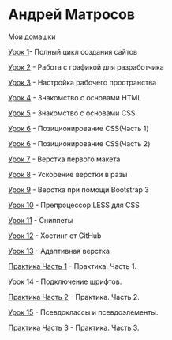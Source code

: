 # Андрей Матросов
Мои домашки


[Урок 1](https://github.com/OneDayOf/OneDayOf.github.io/tree/master/homeworks/lesson_1 "Полный цикл создания сайтов")- Полный цикл создания сайтов

[Урок 2](https://github.com/OneDayOf/OneDayOf.github.io/tree/master/homeworks/lesson_2/img "Работа с графикой для разработчика") - Работа с графикой для разработчика

[Урок 3](https://github.com/OneDayOf/OneDayOf.github.io/tree/master/homeworks/lesson_3 "Настройка рабочего пространства") - Настройка рабочего пространства

[Урок 4](https://codepen.io/OneDayToLive/pen/YrqRLd "Знакомство с основами HTML") - Знакомство с основами HTML

[Урок 5](https://codepen.io/OneDayToLive/pen/xXOjxz "Знакомство с основами CSS") - Знакомство с основами CSS

[Урок 6](https://codepen.io/OneDayToLive/pen/eGdRbB "Позиционирование CSS") - Позиционирование CSS(Часть 1)

[Урок 6](https://codepen.io/OneDayToLive/pen/yzaXrJ "Позиционирование CSS") - Позиционирование CSS(Часть 2)

[Урок 7](https://github.com/OneDayOf/OneDayOf.github.io/tree/master/homeworks/lesson_7 "Верстка первого макета") - Верстка первого макета

[Урок 8](https://github.com/OneDayOf/OneDayOf.github.io/tree/master/homeworks/lesson_8 "Ускорение верстки в разы") - Ускорение верстки в разы

[Урок 9](https://github.com/OneDayOf/OneDayOf.github.io/tree/master/homeworks/lesson_9 "Верстка при помощи Bootstrap 3") - Верстка при помощи Bootstrap 3

[Урок 10](https://github.com/OneDayOf/OneDayOf.github.io/tree/master/homeworks/lesson_10 "Препроцессор LESS для CSS") - Препроцессор LESS для CSS

[Урок 11](https://github.com/OneDayOf/OneDayOf.github.io/tree/master/homeworks/lesson_11 "Сниппеты ") - Сниппеты

[Урок 12](https://github.com/OneDayOf/OneDayOf.github.io/tree/master/homeworks/lesson_12 "Хостинг от GitHub") - Хостинг от GitHub

[Урок 13](https://github.com/OneDayOf/OneDayOf.github.io/tree/master/homeworks/lesson_13 "Адаптивная верстка") - Адаптивная верстка

[Практика Часть 1](https://github.com/OneDayOf/OneDayOf.github.io/tree/master/homeworks/lesson_practive_1 "Практика. Часть 1.") - Практика. Часть 1.

[Урок 14](https://github.com/OneDayOf/OneDayOf.github.io/tree/master/homeworks/lesson_14 "Подключение шрифтов.") - Подключение шрифтов.

[Практика Часть 2](https://github.com/OneDayOf/OneDayOf.github.io/tree/master/homeworks/lesson_practice_2 "Практика. Часть 2.") - Практика. Часть 2.

[Урок 15](https://github.com/OneDayOf/OneDayOf.github.io/tree/master/homeworks/lesson_15 "Псевдоклассы и псевдоэлементы.") - Псевдоклассы и псевдоэлементы.

[Практика Часть 3](https://github.com/OneDayOf/OneDayOf.github.io/tree/master/homeworks/lesson_practice_3 "Практика. Часть 3.") - Практика. Часть 3.
